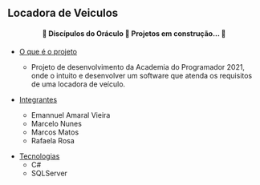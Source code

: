 ## Locadora de Veiculos
<h4 align="center"> 
	🚧  Discípulos do Oráculo 🧗 Projetos em construção...  🚧
</h4>


<!--ts-->

   * [O que é o projeto](#Sobre)
      * Projeto de desenvolvimento da Academia do Programador 2021, onde o intuito e desenvolver um software que atenda os requisitos de uma locadora de veículo.

   * [Integrantes](#como-usar)
      * Emannuel Amaral Vieira
      * Marcelo Nunes
      * Marcos Matos
      * Rafaela Rosa
<!--te-->

  * [Tecnologias](#tecnologias)
      * C#
      * SQLServer
